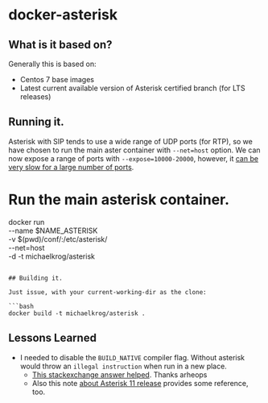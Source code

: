 # docker-asterisk

## What is it based on?

Generally this is based on:
* Centos 7 base images
* Latest current available version of Asterisk certified branch (for LTS releases)

## Running it.

Asterisk with SIP tends to use a wide range of UDP ports (for RTP), so we have chosen to run the main aster container with `--net=host` option. We can now expose a range of ports with `--expose=10000-20000`, however, it [can be very slow for a large number of ports](https://github.com/docker/docker/issues/14288).

# Run the main asterisk container.
docker run \
    --name $NAME_ASTERISK \
    -v $(pwd)/conf/:/etc/asterisk/ \
    --net=host \
    -d -t michaelkrog/asterisk
```

## Building it.

Just issue, with your current-working-dir as the clone:

```bash
docker build -t michaelkrog/asterisk .
```


## Lessons Learned

* I needed to disable the `BUILD_NATIVE` compiler flag. Without asterisk would throw an `illegal instruction` when run in a new place.
  * [This stackexchange answer helped](http://stackoverflow.com/questions/19607378/illegal-instruction-error-comes-when-i-start-asterisk-1-8-22). Thanks arheops
  * Also this note [about Asterisk 11 release](https://wiki.asterisk.org/wiki/display/AST/New+in+11) provides some reference, too.